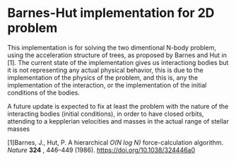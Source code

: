 # Barnes-Hut implementation for 2D problem

This implementation is for solving the two dimentional N-body problem, using the acceleration structure of trees, as proposed by Barnes and Hut  in [1]. The current state of the implementation gives us interactiong bodies but it is not representing any actual physical behavior, this is due to the implementation of the physics of the problem, and this is, any the implementation of the interaction, or the implementation of the initial conditions of the bodies. 

A future update is expected to fix at least the problem with the nature of the interacting bodies (initial conditions), in order to have closed orbits, attending to a kepplerian velocities and masses in the actual range of stellar masses

[1]Barnes, J., Hut, P. A hierarchical *O(N log N)* force-calculation algorithm. *Nature*  **324** , 446–449 (1986). https://doi.org/10.1038/324446a0
